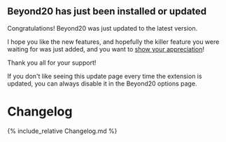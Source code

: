 ## Beyond20 has just been installed or updated

Congratulations! Beyond20 was just updated to the latest version.

I hope you like the new features, and hopefully the killer feature you were waiting for was just added, and you want to [show your appreciation](https://paypal.me/KaKaRoTo)!

Thank you all for your support!

If you don't like seeing this update page every time the extension is updated, you can always disable it in the Beyond20 options page.

# Changelog

{% include_relative Changelog.md %}